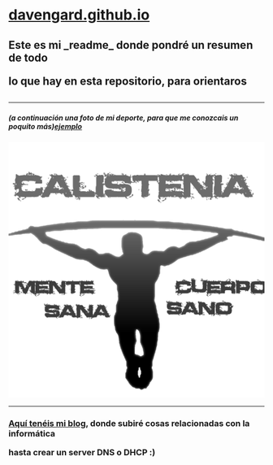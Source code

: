 
<h1><a href=https://davengard.github.io/>davengard.github.io</a></h1>
<p>
 <h2><p>Este es mi _readme_ donde pondré un resumen de todo</p>
    lo que hay en esta repositorio, para orientaros<h2>
  
   <hr>
   
  <h5>(a continuación una foto de mi deporte, para que me conozcais un poquito más)<a href=https://www.youtube.com/watch?v=KQUXkXLzBS8>ejemplo</a></h5>
  
![calistenia](calistenia.png) 
  
 <hr>
 
 
 
 <p><h3><a href=https://davengard.wordpress.com/>Aquí tenéis mi blog</a>, donde subiré cosas relacionadas con la informática</p>
 hasta crear un server DNS o DHCP :)</h3>
